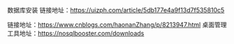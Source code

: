 数据库安装
链接地址：https://uizph.com/article/5db177e4a9f13d7f535810c5

链接地址：https://www.cnblogs.com/haonanZhang/p/8213947.html
桌面管理工具地址：https://nosqlbooster.com/downloads